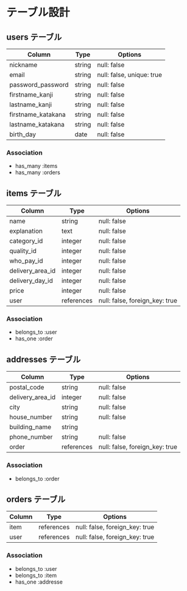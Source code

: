 # テーブル設計

## users テーブル

| Column                | Type   | Options     |
| --------------------- | ------ | ----------- |
| nickname              | string | null: false |
| email                 | string | null: false, unique: true |
| password_password     | string | null: false |
| firstname_kanji       | string | null: false |
| lastname_kanji        | string | null: false |
| firstname_katakana    | string | null: false |
| lastname_katakana     | string | null: false |
| birth_day             | date   | null: false |

 ### Association

- has_many :items
- has_many :orders


## items テーブル

| Column           | Type       | Options     |
| ---------------- | ---------- | ----------- |
| name             | string     | null: false |
| explanation      | text       | null: false |
| category_id      | integer    | null: false |
| quality_id       | integer    | null: false |
| who_pay_id       | integer    | null: false |
| delivery_area_id | integer    | null: false |
| delivery_day_id  | integer    | null: false |
| price            | integer    | null: false |
| user             | references | null: false, foreign_key: true |


### Association

- belongs_to :user
- has_one :order


## addresses テーブル

| Column           | Type       | Options     |
| ---------------- | ---------- | ----------- |
| postal_code   	 | string     | null: false |
| delivery_area_id | integer    | null: false |
| city	           | string     | null: false |
| house_number     | string     | null: false |
| building_name    | string     |             |
| phone_number     | string     | null: false |
| order            | references | null: false, foreign_key: true |


### Association

- belongs_to :order

## orders テーブル

| Column    | Type       | Options     |
| --------- | ---------- | ----------- |
| item      | references | null: false, foreign_key: true |
| user      | references | null: false, foreign_key: true |

### Association

- belongs_to :user
- belongs_to :item
- has_one :addresse
